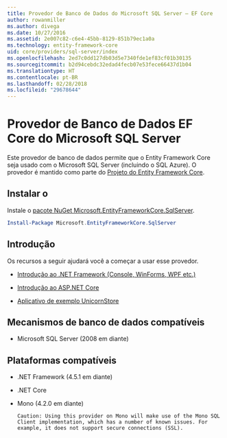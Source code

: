 ```yaml
---
title: Provedor de Banco de Dados do Microsoft SQL Server – EF Core
author: rowanmiller
ms.author: divega
ms.date: 10/27/2016
ms.assetid: 2e007c82-c6e4-45bb-8129-851b79ec1a0a
ms.technology: entity-framework-core
uid: core/providers/sql-server/index
ms.openlocfilehash: 2ed7c0dd127db03d5e7340fde1ef83cf01b30135
ms.sourcegitcommit: b2d94cebdc32edad4fecb07e53fece66437d1b04
ms.translationtype: HT
ms.contentlocale: pt-BR
ms.lasthandoff: 02/28/2018
ms.locfileid: "29678644"
---
```

# <a name="microsoft-sql-server-ef-core-database-provider"></a>Provedor de Banco de Dados EF Core do Microsoft SQL Server

Este provedor de banco de dados permite que o Entity Framework Core seja usado com o Microsoft SQL Server (incluindo o SQL Azure). O provedor é mantido como parte do [Projeto do Entity Framework Core](https://github.com/aspnet/EntityFrameworkCore).

## <a name="install"></a>Instalar o

Instale o [pacote NuGet Microsoft.EntityFrameworkCore.SqlServer](https://www.nuget.org/packages/Microsoft.EntityFrameworkCore.SqlServer/).

``` powershell
Install-Package Microsoft.EntityFrameworkCore.SqlServer
```

## <a name="get-started"></a>Introdução

Os recursos a seguir ajudará você a começar a usar esse provedor.
* [Introdução ao .NET Framework (Console, WinForms, WPF etc.)](../../get-started/full-dotnet/index.md)

* [Introdução ao ASP.NET Core](../../get-started/aspnetcore/index.md)

* [Aplicativo de exemplo UnicornStore](https://github.com/rowanmiller/UnicornStore/tree/master/UnicornStore)

## <a name="supported-database-engines"></a>Mecanismos de banco de dados compatíveis

* Microsoft SQL Server (2008 em diante)

## <a name="supported-platforms"></a>Plataformas compatíveis

* .NET Framework (4.5.1 em diante)

* .NET Core

* Mono (4.2.0 em diante)

      Caution: Using this provider on Mono will make use of the Mono SQL Client implementation, which has a number of known issues. For example, it does not support secure connections (SSL).
